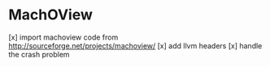 MachOView
=========

[x] import machoview code from http://sourceforge.net/projects/machoview/
[x] add llvm headers
[x] handle the crash problem

